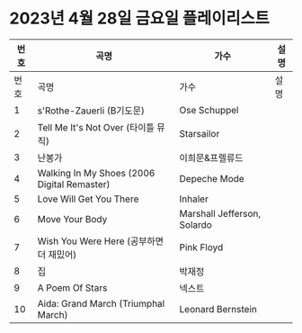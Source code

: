 # 2023년 4월 28일 금요일 플레이리스트

| 번호 | 곡명 | 가수 | 설명 |
|------|------|------|------|
| 번호 | 곡명 | 가수 | 설명 |
| 1 | s'Rothe-Zauerli (B기도문) | Ose Schuppel |  |
| 2 | Tell Me It's Not Over (타이틀 뮤직) | Starsailor |  |
| 3 | 난봉가 | 이희문&프렐류드 |  |
| 4 | Walking In My Shoes (2006 Digital Remaster) | Depeche Mode |  |
| 5 | Love Will Get You There | Inhaler |  |
| 6 | Move Your Body | Marshall Jefferson, Solardo |  |
| 7 | Wish You Were Here (공부하면 더 재밌어) | Pink Floyd |  |
| 8 | 집 | 박재정 |  |
| 9 | A Poem Of Stars | 넥스트 |  |
| 10 | Aida: Grand March (Triumphal March) | Leonard Bernstein |  |
